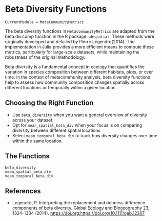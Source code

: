 # Beta Diversity Functions
```@meta
CurrentModule = MetaCommunityMetrics
```
The beta diversity functions in `MetaCommunityMetrics` are adapted from the beta.div.comp function in the R package `adespatial`. These methods were originally developed and detailed by Pierre Legendre(2014). The implementation in Julia provides a more efficient means to compute these metrics, particularly for large-scale datasets, while maintaining the robustness of the original methodology.

Beta diversity is a fundamental concept in ecology that quantifies the variation in species composition between different habitats, plots, or over time. In the context of metacommunity analysis, beta diversity functions help to assess how community composition changes spatially across different locations or temporally within a given location.

## Choosing the Right Function
- Use `beta_diversity` when you want a general overview of diversity across your dataset.
- Opt for `mean_spatial_beta_div` when your focus is on comparing diversity between different spatial locations.
- Select `mean_temporal_beta_div` to track how diversity changes over time within the same location.


## The Functions
```@docs
beta_diversity
mean_spatial_beta_div
mean_temporal_beta_div
```
## References
- Legendre, P. Interpreting the replacement and richness difference components of beta diversity. Global Ecology and Biogeography 23, 1324-1334 (2014). https://doi.org:https://doi.org/10.1111/geb.12207
